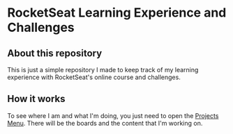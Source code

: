 # RocketSeat Learning Experience and Challenges


## About this repository

This is just a simple repository I made to keep track of my learning experience with RocketSeat's online course and challenges.


## How it works

To see where I am and what I'm doing, you just need to open the [Projects Menu](https://github.com/Hygor/RocketSeatLE/projects). There will be the boards and the content that I'm working on.
